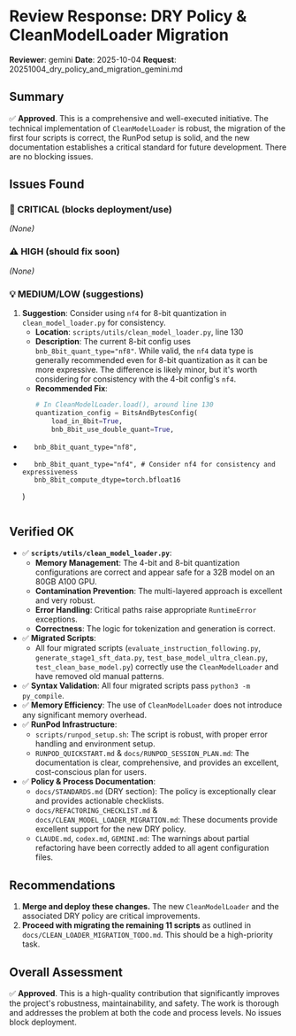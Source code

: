 # Review Response: DRY Policy & CleanModelLoader Migration

**Reviewer**: gemini
**Date**: 2025-10-04
**Request**: 20251004_dry_policy_and_migration_gemini.md

## Summary
✅ **Approved**. This is a comprehensive and well-executed initiative. The technical implementation of `CleanModelLoader` is robust, the migration of the first four scripts is correct, the RunPod setup is solid, and the new documentation establishes a critical standard for future development. There are no blocking issues.

## Issues Found

### 🚨 CRITICAL (blocks deployment/use)
*(None)*

### ⚠️ HIGH (should fix soon)
*(None)*

### 💡 MEDIUM/LOW (suggestions)
1. **Suggestion**: Consider using `nf4` for 8-bit quantization in `clean_model_loader.py` for consistency.
   - **Location**: `scripts/utils/clean_model_loader.py`, line 130
   - **Description**: The current 8-bit config uses `bnb_8bit_quant_type="nf8"`. While valid, the `nf4` data type is generally recommended even for 8-bit quantization as it can be more expressive. The difference is likely minor, but it's worth considering for consistency with the 4-bit config's `nf4`.
   - **Recommended Fix**:
     ```python
     # In CleanModelLoader.load(), around line 130
     quantization_config = BitsAndBytesConfig(
         load_in_8bit=True,
         bnb_8bit_use_double_quant=True,
-        bnb_8bit_quant_type="nf8",
+        bnb_8bit_quant_type="nf4", # Consider nf4 for consistency and expressiveness
         bnb_8bit_compute_dtype=torch.bfloat16
     )
     ```

## Verified OK
- ✅ **`scripts/utils/clean_model_loader.py`**:
    - **Memory Management**: The 4-bit and 8-bit quantization configurations are correct and appear safe for a 32B model on an 80GB A100 GPU.
    - **Contamination Prevention**: The multi-layered approach is excellent and very robust.
    - **Error Handling**: Critical paths raise appropriate `RuntimeError` exceptions.
    - **Correctness**: The logic for tokenization and generation is correct.
- ✅ **Migrated Scripts**:
    - All four migrated scripts (`evaluate_instruction_following.py`, `generate_stage1_sft_data.py`, `test_base_model_ultra_clean.py`, `test_clean_base_model.py`) correctly use the `CleanModelLoader` and have removed old manual patterns.
- ✅ **Syntax Validation**: All four migrated scripts pass `python3 -m py_compile`.
- ✅ **Memory Efficiency**: The use of `CleanModelLoader` does not introduce any significant memory overhead.
- ✅ **RunPod Infrastructure**:
    - `scripts/runpod_setup.sh`: The script is robust, with proper error handling and environment setup.
    - `RUNPOD_QUICKSTART.md` & `docs/RUNPOD_SESSION_PLAN.md`: The documentation is clear, comprehensive, and provides an excellent, cost-conscious plan for users.
- ✅ **Policy & Process Documentation**:
    - `docs/STANDARDS.md` (DRY section): The policy is exceptionally clear and provides actionable checklists.
    - `docs/REFACTORING_CHECKLIST.md` & `docs/CLEAN_MODEL_LOADER_MIGRATION.md`: These documents provide excellent support for the new DRY policy.
    - `CLAUDE.md`, `codex.md`, `GEMINI.md`: The warnings about partial refactoring have been correctly added to all agent configuration files.

## Recommendations
1. **Merge and deploy these changes.** The new `CleanModelLoader` and the associated DRY policy are critical improvements.
2. **Proceed with migrating the remaining 11 scripts** as outlined in `docs/CLEAN_LOADER_MIGRATION_TODO.md`. This should be a high-priority task.

## Overall Assessment
✅ **Approved**. This is a high-quality contribution that significantly improves the project's robustness, maintainability, and safety. The work is thorough and addresses the problem at both the code and process levels. No issues block deployment.
